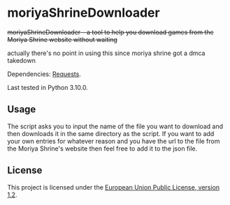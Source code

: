 # moriyaShrineDownloader
~~moriyaShrineDownloader - a tool to help you download games from the Moriya Shrine website without waiting~~

actually there's no point in using this since moriya shrine got a dmca takedown

Dependencies: [Requests](https://docs.python-requests.org/en/latest/).

Last tested in Python 3.10.0.
## Usage
The script asks you to input the name of the file you want to download and then downloads it in the same directory as the script. If you want to add your own entries for whatever reason and you have the url to the file from the Moriya Shrine's website then feel free to add it to the json file.
## License 
This project is licensed under the [European Union Public License, version 1.2](https://joinup.ec.europa.eu/collection/eupl/eupl-text-eupl-12).
